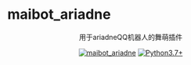 # maibot_ariadne
<p align="center">
  用于ariadneQQ机器人的舞萌插件
</p>
<p align="center">
  <a href="[https://github.com/users/wzpan/projects/2/views/1](https://github.com/YTSakura233/maibot_ariadne)"><img alt="maibot_ariadne" src="https://img.shields.io/badge/project-maibot_ariadne-informational.svg?style=flat-square"></a>
  <a href="#"><img alt="Python3.7+" src="https://img.shields.io/badge/Python->=3.7-blue.svg?style=flat-square"></a>
</p>
